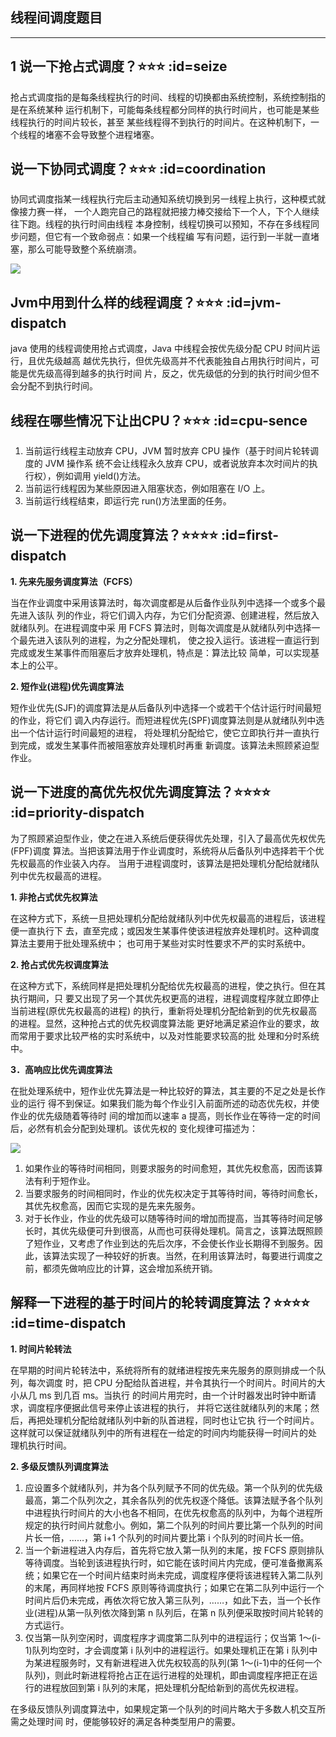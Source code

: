 ## 线程间调度题目
---
## 1 说一下抢占式调度？⭐⭐⭐ :id=seize
抢占式调度指的是每条线程执行的时间、线程的切换都由系统控制，系统控制指的是在系统某种
运行机制下，可能每条线程都分同样的执行时间片，也可能是某些线程执行的时间片较长，甚至
某些线程得不到执行的时间片。在这种机制下，一个线程的堵塞不会导致整个进程堵塞。

## 说一下协同式调度？⭐⭐⭐ :id=coordination
协同式调度指某一线程执行完后主动通知系统切换到另一线程上执行，这种模式就像接力赛一样，
一个人跑完自己的路程就把接力棒交接给下一个人，下个人继续往下跑。线程的执行时间由线程
本身控制，线程切换可以预知，不存在多线程同步问题，但它有一个致命弱点：如果一个线程编
写有问题，运行到一半就一直堵塞，那么可能导致整个系统崩溃。

![](../../imgs/thread_8.jpg)

## Jvm中用到什么样的线程调度？⭐⭐⭐ :id=jvm-dispatch
java 使用的线程调使用抢占式调度，Java 中线程会按优先级分配 CPU 时间片运行，且优先级越高
越优先执行，但优先级高并不代表能独自占用执行时间片，可能是优先级高得到越多的执行时间
片，反之，优先级低的分到的执行时间少但不会分配不到执行时间。

## 线程在哪些情况下让出CPU？⭐⭐⭐ :id=cpu-sence
1. 当前运行线程主动放弃 CPU，JVM 暂时放弃 CPU 操作（基于时间片轮转调度的 JVM 操作系
统不会让线程永久放弃 CPU，或者说放弃本次时间片的执行权），例如调用 yield()方法。
2. 当前运行线程因为某些原因进入阻塞状态，例如阻塞在 I/O 上。
3. 当前运行线程结束，即运行完 run()方法里面的任务。

## 说一下进程的优先调度算法？⭐⭐⭐⭐ :id=first-dispatch
**1. 先来先服务调度算法（FCFS）**

当在作业调度中采用该算法时，每次调度都是从后备作业队列中选择一个或多个最先进入该队
列的作业，将它们调入内存，为它们分配资源、创建进程，然后放入就绪队列。在进程调度中采
用 FCFS 算法时，则每次调度是从就绪队列中选择一个最先进入该队列的进程，为之分配处理机，
使之投入运行。该进程一直运行到完成或发生某事件而阻塞后才放弃处理机，特点是：算法比较
简单，可以实现基本上的公平。

**2. 短作业(进程)优先调度算法**

短作业优先(SJF)的调度算法是从后备队列中选择一个或若干个估计运行时间最短的作业，将它们
调入内存运行。而短进程优先(SPF)调度算法则是从就绪队列中选出一个估计运行时间最短的进程，
将处理机分配给它，使它立即执行并一直执行到完成，或发生某事件而被阻塞放弃处理机时再重
新调度。该算法未照顾紧迫型作业。

## 说一下进度的高优先权优先调度算法？⭐⭐⭐⭐ :id=priority-dispatch
为了照顾紧迫型作业，使之在进入系统后便获得优先处理，引入了最高优先权优先(FPF)调度
算法。当把该算法用于作业调度时，系统将从后备队列中选择若干个优先权最高的作业装入内存。
当用于进程调度时，该算法是把处理机分配给就绪队列中优先权最高的进程。

**1. 非抢占式优先权算法**

在这种方式下，系统一旦把处理机分配给就绪队列中优先权最高的进程后，该进程便一直执行下
去，直至完成；或因发生某事件使该进程放弃处理机时。这种调度算法主要用于批处理系统中；
也可用于某些对实时性要求不严的实时系统中。

**2. 抢占式优先权调度算法**

在这种方式下，系统同样是把处理机分配给优先权最高的进程，使之执行。但在其执行期间，只
要又出现了另一个其优先权更高的进程，进程调度程序就立即停止当前进程(原优先权最高的进程)
的执行，重新将处理机分配给新到的优先权最高的进程。显然，这种抢占式的优先权调度算法能
更好地满足紧迫作业的要求，故而常用于要求比较严格的实时系统中，以及对性能要求较高的批
处理和分时系统中。

**3．高响应比优先调度算法**

在批处理系统中，短作业优先算法是一种比较好的算法，其主要的不足之处是长作业的运行
得不到保证。如果我们能为每个作业引入前面所述的动态优先权，并使作业的优先级随着等待时
间的增加而以速率 a 提高，则长作业在等待一定的时间后，必然有机会分配到处理机。该优先权的
变化规律可描述为：

![](../../imgs/thread_10.jpg)

1. 如果作业的等待时间相同，则要求服务的时间愈短，其优先权愈高，因而该算法有利于短作业。
1. 当要求服务的时间相同时，作业的优先权决定于其等待时间，等待时间愈长，其优先权愈高，因而它实现的是先来先服务。
1. 对于长作业，作业的优先级可以随等待时间的增加而提高，当其等待时间足够长时，其优先级便可升到很高，从而也可获得处理机。简言之，该算法既照顾了短作业，又考虑了作业到达的先后次序，不会使长作业长期得不到服务。因此，该算法实现了一种较好的折衷。当然，在利用该算法时，每要进行调度之前，都须先做响应比的计算，这会增加系统开销。

## 解释一下进程的基于时间片的轮转调度算法？⭐⭐⭐⭐ :id=time-dispatch
**1. 时间片轮转法**

在早期的时间片轮转法中，系统将所有的就绪进程按先来先服务的原则排成一个队列，每次调度
时，把 CPU 分配给队首进程，并令其执行一个时间片。时间片的大小从几 ms 到几百 ms。当执行
的时间片用完时，由一个计时器发出时钟中断请求，调度程序便据此信号来停止该进程的执行，
并将它送往就绪队列的末尾；然后，再把处理机分配给就绪队列中新的队首进程，同时也让它执
行一个时间片。这样就可以保证就绪队列中的所有进程在一给定的时间内均能获得一时间片的处
理机执行时间。

**2. 多级反馈队列调度算法**

1. 应设置多个就绪队列，并为各个队列赋予不同的优先级。第一个队列的优先级最高，第二个队列次之，其余各队列的优先权逐个降低。该算法赋予各个队列中进程执行时间片的大小也各不相同，在优先权愈高的队列中，为每个进程所规定的执行时间片就愈小。例如，第二个队列的时间片要比第一个队列的时间片长一倍，……，第 i+1 个队列的时间片要比第 i 个队列的时间片长一倍。
1. 当一个新进程进入内存后，首先将它放入第一队列的末尾，按 FCFS 原则排队等待调度。当轮到该进程执行时，如它能在该时间片内完成，便可准备撤离系统；如果它在一个时间片结束时尚未完成，调度程序便将该进程转入第二队列的末尾，再同样地按 FCFS 原则等待调度执行；如果它在第二队列中运行一个时间片后仍未完成，再依次将它放入第三队列，……，如此下去，当一个长作业(进程)从第一队列依次降到第 n 队列后，在第 n 队列便采取按时间片轮转的方式运行。
1. 仅当第一队列空闲时，调度程序才调度第二队列中的进程运行；仅当第 1～(i-1)队列均空时，才会调度第 i 队列中的进程运行。如果处理机正在第 i 队列中为某进程服务时，又有新进程进入优先权较高的队列(第 1～(i-1)中的任何一个队列)，则此时新进程将抢占正在运行进程的处理机，即由调度程序把正在运行的进程放回到第 i 队列的末尾，把处理机分配给新到的高优先权进程。

在多级反馈队列调度算法中，如果规定第一个队列的时间片略大于多数人机交互所需之处理时间
时，便能够较好的满足各种类型用户的需要。
